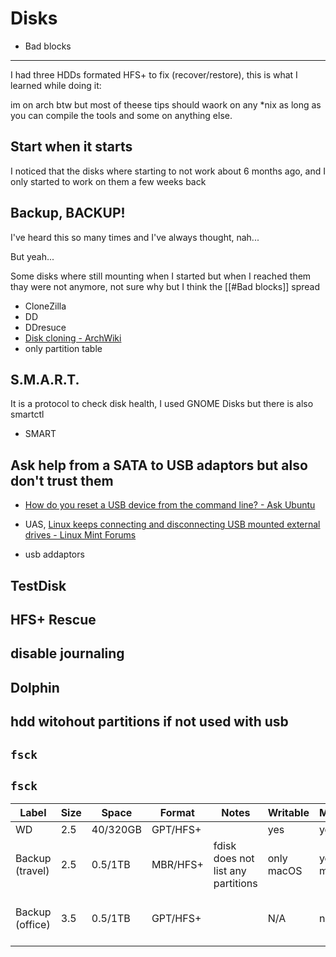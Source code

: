 # Disks

- Bad blocks

---

I had three HDDs formated HFS+ to fix (recover/restore), this is what I learned while doing it:

im on arch btw but most of theese tips should waork on any \*nix as long as you can compile the tools and some on anything else.

## Start when it starts

I noticed that the disks where starting to not work about 6 months ago, and I only started to work on them a few weeks back

## Backup, BACKUP!

I've heard this so many times and I've always thought, nah...

But yeah...

Some disks where still mounting when I started but when I reached them thay were not anymore, not sure why but I think the [[#Bad blocks]] spread

- CloneZilla
- DD
- DDresuce
- [Disk cloning - ArchWiki](https://wiki.archlinux.org/title/Disk_cloning)
- only partition table

## S.M.A.R.T.

It is a protocol to check disk health, I used GNOME Disks but there is also smartctl

- SMART

## Ask help from a SATA to USB adaptors but also don't trust them

- [How do you reset a USB device from the command line? - Ask Ubuntu](https://askubuntu.com/questions/645/how-do-you-reset-a-usb-device-from-the-command-line)
- UAS, [Linux keeps connecting and disconnecting USB mounted external drives - Linux Mint Forums](https://forums.linuxmint.com/viewtopic.php?t=320801)

- usb addaptors

## TestDisk

## HFS+ Rescue

## disable journaling

## Dolphin

## hdd witohout partitions if not used with usb

## `fsck`

## `fsck`

| Label           | Size | Space    | Format   | Notes                              | Writable   | Mountable     | TODO                        | Journal |
| --------------- | ---- | -------- | -------- | ---------------------------------- | ---------- | ------------- | --------------------------- | ------- |
| WD              | 2.5  | 40/320GB | GPT/HFS+ |                                    | yes        | yes           |                             | no      |
| Backup (travel) | 2.5  | 0.5/1TB  | MBR/HFS+ | fdisk does not list any partitions | only macOS | yes, manually |                             | ?       |
| Backup (office) | 3.5  | 0.5/1TB  | GPT/HFS+ |                                    | N/A        | no            | Backup disk image, testdisk | ?       |
